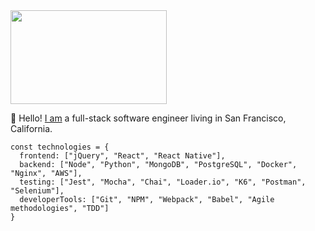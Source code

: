 
<img src="https://user-images.githubusercontent.com/43115008/158889286-5052fbd6-23a4-477c-a8aa-b1ccae2b1e27.gif" width="250" height="150"/>
  
👋  Hello! [I am](https://jimmyhogerty.com) a full-stack software engineer living in San Francisco, California.

```
const technologies = {
  frontend: ["jQuery", "React", "React Native"],
  backend: ["Node", "Python", "MongoDB", "PostgreSQL", "Docker", "Nginx", "AWS"],
  testing: ["Jest", "Mocha", "Chai", "Loader.io", "K6", "Postman", "Selenium"],
  developerTools: ["Git", "NPM", "Webpack", "Babel", "Agile methodologies", "TDD"]
}
```

